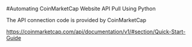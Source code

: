 #Automating CoinMarketCap Website API Pull Using Python

The API connection code is provided by CoinMarketCap

https://coinmarketcap.com/api/documentation/v1/#section/Quick-Start-Guide
